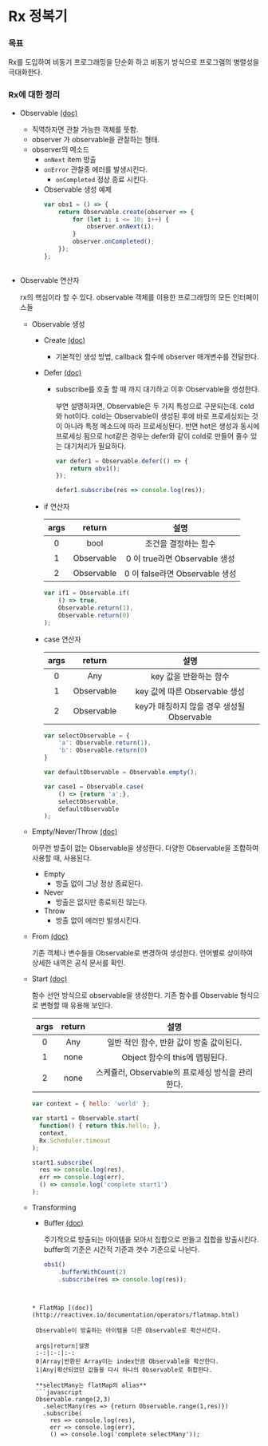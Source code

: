 # Rx 정복기

### 목표 ###
Rx를 도입하여 비동기 프로그래밍을 단순화 하고 비동기 방식으로 프로그램의 병렬성을 극대화한다.

### Rx에 대한 정리 ###

* Observable [(doc)](http://reactivex.io/documentation/observable.html)
  * 직역하자면 관찰 가능한 객체를 뜻함.
  * observer 가 observable을 관찰하는 형태.
  * observer의 메소드
    * `onNext`
      item 방출
    * `onError`
      관찰중 에러를 발생시킨다.
      * `onCompleted`
        정상 종료 시킨다.
    * Observable 생성 예제
      ```javascript
      var obs1 = () => {
          return Observable.create(observer => {
              for (let i; i <= 10; i++) {
                  observer.onNext(i);
              }
              observer.onCompleted();
          });
      };
          
      ```

* Observable 연산자

  rx의 핵심이라 할 수 있다. 
  observable 객체를 이용한 프로그래밍의 모든 인터페이스들

  * Observable 생성
    * Create [(doc)](http://reactivex.io/documentation/operators/create.html)
      * 기본적인 생성 방법, callback 함수에 observer 매개변수를 전달한다.
    * Defer [(doc)](http://reactivex.io/documentation/operators/defer.html)
      * subscribe를 호출 할 때 까지 대기하고 이후 Observable을 생성한다.

        부연 설명하자면, Observable은 두 가지 특성으로 구분되는데.
        cold와 hot이다. cold는 Observable이 생성된 후에 바로 프로세싱되는
        것이 아니라 특정 메소드에 따라 프로세싱된다. 반면 hot은 생성과 동시에
        프로세싱 됨으로 hot같은 경우는 defer와 같이 cold로 만들어 줄수 있는
        대기처리가 필요하다.

        ```javascript
        var defer1 = Observable.defer(() => {
            return obv1();
        });

        defer1.subscribe(res => console.log(res));

        ```

    * if 연산자

       args|return|설명
      :-:|:-:|:-:
       0|bool|조건을 결정하는 함수 
       1|Observable|0 이 true라면 Observable 생성
       2|Observable|0 이 false라면 Observable 생성

      ```javascript
      var if1 = Observable.if(
          () => true,
          Observable.return(1),
          Observable.return(0)
      );
      
      ```

    * case 연산자

       args|return|설명
      :-:|:-:|:-:
       0|Any|key 값을 반환하는 함수
       1|Observable|key 값에 따른 Observable 생성 
       2|Observable|key가 매칭하지 않을 경우 생성될 Observable
      
      ```javascript
      var selectObservable = {
          'a': Observable.return(1),
          'b': Observable.return(0)
      }

      var defaultObservable = Observable.empty();

      var case1 = Observable.case(
          () => {return 'a';},
          selectObservable,
          defaultObservable
      );
      
      ```

  * Empty/Never/Throw [(doc)](http://reactivex.io/documentation/operators/empty-never-throw.html)
          
    아무런 방출이 없는 Observable을 생성한다.
    다양한 Observable을 조합하여 사용할 때, 사용된다.

    * Empty
        * 방출 없이 그냥 정상 종료된다.
    * Never
        * 방출은 없지만 종료되진 않는다.
    * Throw
        * 방출 없이 에러만 발생시킨다.

  * From [(doc)](http://reactivex.io/documentation/operators/from.html)
          
    기존 객체나 변수들을 Observable로 변경하여 생성한다.
    언어별로 상이하여 상세한 내역은 공식 문서를 확인.

  * Start [(doc)](http://reactivex.io/documentation/operators/start.html)

    함수 선언 방식으로 observable을 생성한다.
    기존 함수를 Observable 형식으로 변형할 때 유용해 보인다.

    args|return|설명
    :-:|:-:|:-:
    0|Any|일반 적인 함수, 반환 값이 방출 값이된다. 
    1|none|Object 함수의 this에 맵핑된다.
    2|none|스케쥴러, Observable의 프로세싱 방식을 관리한다. 

    ```javascript
    var context = { hello: 'world' };

    var start1 = Observable.start(
      function() { return this.hello; },
      context,
      Rx.Scheduler.timeout
    );

    start1.subscribe(
      res => console.log(res),
      err => console.log(err),
      () => console.log('complete start1')
    );
    ```

  * Transforming  
    * Buffer [(doc)](http://reactivex.io/documentation/operators/buffer.html) 

      주기적으로 방출되는 아이템을 모아서 집합으로 만들고 집합을 방출시킨다.
      buffer의 기준은 시간적 기준과 갯수 기준으로 나뉜다.

      ```javascript
      obs1()
          .bufferWithCount(2)
          .subscribe(res => console.log(res));
     
     ```

    * FlatMap [(doc)](http://reactivex.io/documentation/operators/flatmap.html)
      
      Observable이 방출하는 아이템을 다른 Observable로 확산시킨다.
      
      args|return|설명
      :-:|:-:|:-:
      0|Array|반환된 Array이는 index만큼 Observable을 확산한다.
      1|Any|확산되었던 값들을 다시 하나의 Observable로 취합한다.
      
      **selectMany는 flatMap의 alias** 
      ```javascript
      Observable.range(2,3)
        .selectMany(res => {return Observable.range(1,res)})
        .subscribe(
          res => console.log(res),
          err => console.log(err),
          () => console.log('complete selectMany'));
      ```
      
     
      
